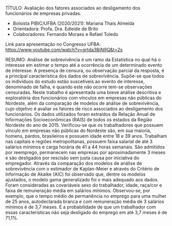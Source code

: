TÍTULO: Avaliação dos fatores associados ao desligamento dos funcionários de empresas privadas.

* Bolsista PIBIC/UFBA (2020/2021): Mariana Thais Almeida 
* Orientadora: Profa. Dra. Edleide de Brito
* Colaboradores: Fernando Moraes e Rafael Toledo  

Link para apresentação no Congresso UFBA: https://www.youtube.com/watch?v=qrtda3BiN9Q&t=2s

RESUMO: 
Análise de sobrevivência é um ramo da Estatística no qual há o interesse em estimar o tempo até a ocorrência de um determinado evento de interesse. A presença de censura, ou observação parcial da resposta, é a principal característica dos dados de sobrevivência. Supõe-se que todos os indivíduos do estudo estão suscetíveis ao evento de interesse, denominado de falha, e quando este não ocorre tem-se observações censuradas.
Neste trabalho é apresentada uma breve análise descritiva e exploratória dos funcionários com vínculos em empresas não públicas do Nordeste, além da comparação de modelos de análise de sobrevivência, cujo objetivo é avaliar os fatores de risco associados ao desligamento dos funcionários. Os dados utilizados foram extraídos da Relação Anual de Informações Socioeconômicas (RAIS) de todos os estados da Região Nordeste do ano de 2015.
Verificou-se que os trabalhadores que possuem vínculo em empresas não públicas do Nordeste são, em sua maioria, homens, pardos, brasileiros e possuem idade entre 18 e 39 anos. Trabalham nas capitais e regiões metropolitanas, possuem faixa salarial de até 3 salários mínimos e carga horária de 41 a 44 horas semanais. São admitidos por reemprego, permanecem nas empresas por aproximadamente 3 meses e são desligados por rescisão sem justa causa por iniciativa do empregador.
Através da comparação dos modelos de análise de sobrevivência com o estimador de Kaplan-Meier e através do Critério de Informação de Akaike (AIC) foi observado que, dentre os modelos ajustados, o modelo gama generalizado foi o mais adequado aos dados. Foram consideradas as covariáveis sexo do trabalhador, idade, raça/cor e faixa de remuneração média em salários mínimos. Observou-se, por exemplo, que o tempo médio de permanência no emprego para uma mulher de 25 anos, autodeclarada branca e com remuneração média de 3 salários mínimos é de 3,7 meses. E a probabilidade de que um trabalhador com essas características não seja desligado do emprego em até 3,7 meses é de 71,1%.
